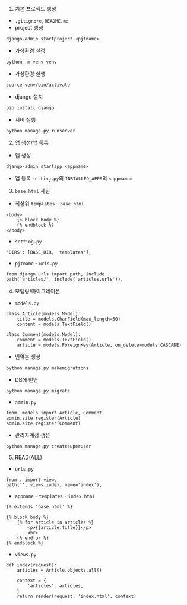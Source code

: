 1. 기본 프로젝트 생성
- `.gitignore`, `README.md`
- project 생성
```
django-admin startproject <pjtname> .
```
- 가상환경 설정
```
python -m venv venv
```
- 가상환경 실행
```
source venv/bin/activate
```
- django 설치
```
pip install django
```
- 서버 실행
```
python manage.py runserver
```

2. 앱 생성/앱 등록
- 앱 생성
```
django-admin startapp <appname>
```
- 앱 등록
`setting.py`의 `INSTALLED_APPS`의 `<appname>`

3. `base.html` 세팅
- 최상위 `templates` - `base.html`
```
<body>
    {% block body %}
    {% endblock %}
</body>
```

- `setting.py`
```
'DIRS': [BASE_DIR, 'templates'],
```

- `pjtname` - `urls.py`
```
from django.urls import path, include
path('articles/', include('articles.urls')),
```

4. 모델링/마이그레이션
- `models.py`
```
class Article(models.Model):
    title = models.CharField(max_length=50)
    content = models.TextField()

class Comment(models.Model):
    comment = models.TextField()
    article = models.ForeignKey(Article, on_delete=models.CASCADE)
```

- 번역본 생성
```
python manage.py makemigrations
```

- DB에 반영
```
python manage.py migrate
```

- `admin.py`
```
from .models import Article, Comment
admin.site.register(Article)
admin.site.register(Comment)
```

- 관리자계정 생성
```
python manage.py createsuperuser
```

5. READ(ALL)
- `urls.py`
```
from . import views
path('', views.index, name='index'),
```

- `appname` - `templates` - `index.html`
```
{% extends 'base.html' %}

{% block body %}
    {% for article in articles %}
        <p>{{article.title}}</p>
        <hr>
    {% endfor %}
{% endblock %}
```

- `views.py`
```
def index(request):
    articles = Article.objects.all()

    context = {
        'articles': articles,
    }
    return render(request, 'index.html', context)
```